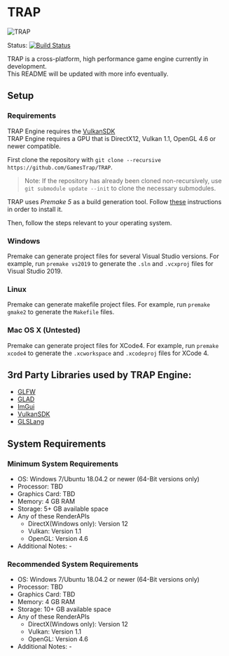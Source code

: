 # TRAP

![TRAP](Branding/TRAP.gif?raw=true "TRAP")

Status: [![Build Status](https://travis-ci.com/GamesTrap/TRAP.svg?branch=master)](https://travis-ci.com/GamesTrap/TRAP)

TRAP is a cross-platform, high performance game engine currently in development.   
This README will be updated with more info eventually.

## Setup

### Requirements

TRAP Engine requires the [VulkanSDK](https://vulkan.lunarg.com/sdk/home)  
TRAP Engine requires a GPU that is DirectX12, Vulkan 1.1, OpenGL 4.6 or newer compatible.
  
First clone the repository with `git clone --recursive https://github.com/GamesTrap/TRAP`.

> Note: If the repository has already been cloned non-recursively, use `git submodule update --init` to clone the necessary submodules.

TRAP uses _Premake 5_ as a build generation tool. Follow [these](https://premake.github.io/download.html) instructions in order to install it.

Then, follow the steps relevant to your operating system.

### Windows

Premake can generate project files for several Visual Studio versions.
For example, run `premake vs2019` to generate the `.sln` and `.vcxproj` files for Visual Studio 2019.

### Linux

Premake can generate makefile project files.
For example, run `premake gmake2` to generate the `Makefile` files.

### Mac OS X (Untested)

Premake can generate project files for XCode4.
For example, run `premake xcode4` to generate the `.xcworkspace` and `.xcodeproj` files for XCode 4.

## 3rd Party Libraries used by TRAP Engine:
- [GLFW](https://github.com/GamesTrap/glfw)
- [GLAD](https://glad.dav1d.de/)
- [ImGui](https://github.com/GamesTrap/imgui)
- [VulkanSDK](https://vulkan.lunarg.com/sdk/home)
- [GLSLang](https://github.com/KhronosGroup/glslang)

## System Requirements

### Minimum System Requirements
- OS: Windows 7/Ubuntu 18.04.2 or newer (64-Bit versions only) <!--Test on Mac 10.15-->
- Processor: TBD
- Graphics Card: TBD
- Memory: 4 GB RAM
- Storage: 5+ GB available space
- Any of these RenderAPIs
  - DirectX(Windows only): Version 12
  - Vulkan: Version 1.1
  - OpenGL: Version 4.6
- Additional Notes: -

### Recommended System Requirements
- OS: Windows 7/Ubuntu 18.04.2 or newer (64-Bit versions only) <!--Test on Mac 10.15-->
- Processor: TBD
- Graphics Card: TBD
- Memory: 4 GB RAM
- Storage: 10+ GB available space
- Any of these RenderAPIs
  - DirectX(Windows only): Version 12
  - Vulkan: Version 1.1
  - OpenGL: Version 4.6
- Additional Notes: -